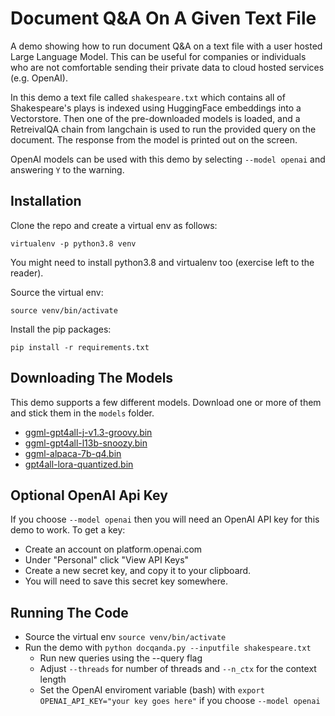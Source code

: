 # Document Q&A On A Given Text File

A demo showing how to run document Q&A on a text file with a user hosted Large Language Model.  This can be useful for companies or individuals who are not comfortable sending their private data to cloud hosted services (e.g. OpenAI).

In this demo a text file called `shakespeare.txt` which contains all of Shakespeare's plays is indexed using HuggingFace embeddings into a Vectorstore.  Then one of the pre-downloaded models is loaded, and a RetreivalQA chain from langchain is used to run the provided query on the document.  The response from the model is printed out on the screen.

OpenAI models can be used with this demo by selecting `--model openai` and answering `Y` to the warning.

## Installation

Clone the repo and create a virtual env as follows:

`virtualenv -p python3.8 venv`

You might need to install python3.8 and virtualenv too (exercise left to the reader).

Source the virtual env:

`source venv/bin/activate`

Install the pip packages:

`pip install -r requirements.txt`

## Downloading The Models

This demo supports a few different models.  Download one or more of them and stick them in the `models` folder.

- [ggml-gpt4all-j-v1.3-groovy.bin](https://gpt4all.io/models/ggml-gpt4all-j-v1.3-groovy.bin)
- [ggml-gpt4all-l13b-snoozy.bin](https://gpt4all.io/models/ggml-gpt4all-l13b-snoozy.bin)
- [ggml-alpaca-7b-q4.bin](https://huggingface.co/Sosaka/Alpaca-native-4bit-ggml/tree/main)
- [gpt4all-lora-quantized.bin](https://huggingface.co/aryan1107/gpt4all-llora/resolve/main/gpt4all-lora-quantized.bin)

## Optional OpenAI Api Key

If you choose `--model openai` then you will need an OpenAI API key for this demo to work.  To get a key:

* Create an account on platform.openai.com
* Under "Personal" click "View API Keys"
* Create a new secret key, and copy it to your clipboard.
* You will need to save this secret key somewhere.

## Running The Code

- Source the virtual env `source venv/bin/activate`
- Run the demo with `python docqanda.py --inputfile shakespeare.txt`
  - Run new queries using the --query flag
  - Adjust `--threads` for number of threads and `--n_ctx` for the context length
  - Set the OpenAI enviroment variable (bash) with `export OPENAI_API_KEY="your key goes here"` if you choose `--model openai`

